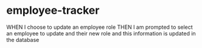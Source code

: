 # employee-tracker

WHEN I choose to update an employee role
THEN I am prompted to select an employee to update and their new role and this information is updated in the database 
